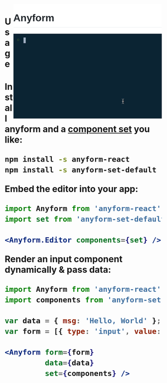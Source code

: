 
<div>
    <img src="/packages/config/readme_resources/header2.png" align="right" height="95px"/>
    <img src="/packages/config/readme_resources/demo1.gif" align="right" width="476px"/>
</div>

<p><h1>Usage<h1></p>

Install anyform and a [component set](https://www.google.com) you like:

```bash
npm install -s anyform-react
npm install -s anyform-set-default
```

Embed the editor into your app:

```jsx
import Anyform from 'anyform-react';
import set from 'anyform-set-default';

<Anyform.Editor components={set} />
```



Render an input component dynamically & pass data:

```jsx
import Anyform from 'anyform-react';
import components from 'anyform-set-default';

var data = { msg: 'Hello, World' };
var form = [{ type: 'input', value: 'msg' }];

<Anyform form={form} 
         data={data} 
         set={components} />
```


